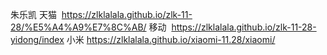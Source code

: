 朱乐凯
天猫  https://zlklalala.github.io/zlk-11-28/%E5%A4%A9%E7%8C%AB/
移动  https://zlklalala.github.io/zlk-11-28-yidong/index
小米  https://zlklalala.github.io/xiaomi-11.28/xiaomi/
